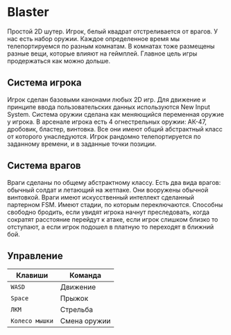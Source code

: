 # Blaster
Простой 2D шутер. Игрок, белый квадрат отстреливается от врагов. У нас есть набор оружии. Каждое определенное время мы телепортируемся по разным комнатам. В комнатах тоже размещены разные вещи, которые влияют на геймплей. Главное цель игры продержаться как можно дольше.

## Система игрока
Игрок сделан базовыми канонами любых 2D игр. Для движение и принципе ввода пользовательских данных используются New Input System. 
Система оружии сделана как меняющийся переменная оружие у игрока. В арсенале игрока есть 4 огнестрельных оружии: АК-47, дробовик, бластер, винтовка. Все они имеют общий абстрактный класс от которого унаследуются. 
Игрок рандомно телепортируется по заданному времени, и в заданные точки позиции. 

## Система врагов
Враги сделаны по общему абстрактному классу. Есть два вида врагов: обычный солдат и летающий на жетпаке. Они вооружены обычной винтовкой. 
Враги имеют искусственный интеллект сделанный партерном FSM. Имеют стадии, по которым переключаются. Способны свободно бродить, если увидят игрока начнут преследовать, когда сократят расстояние перейдут к атаке, если игрок слишком близко то отступают, а если игрок подошел в платную то переходят в ближний бой. 

## Управление
| Клавиши        | Команда   |
| -------------- | ------------ |
| `WASD`         | Движение     |
| `Space`        | Прыжок       |
| `ЛКМ`          | Стрельба     |
| `Колесо мышки` | Смена оружии |
